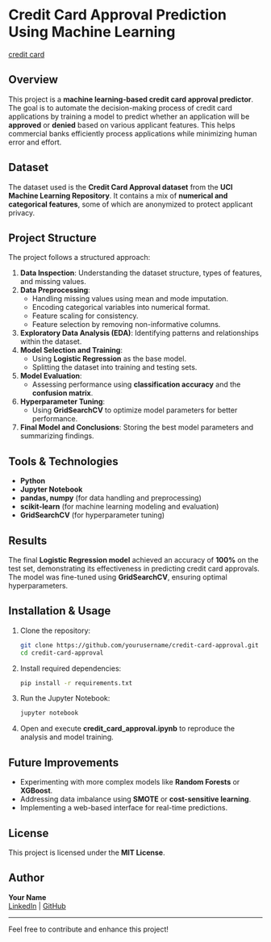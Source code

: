 # Credit Card Approval Prediction Using Machine Learning
[credit card](images\credit_card_banner.png)

## Overview
This project is a **machine learning-based credit card approval predictor**. The goal is to automate the decision-making process of credit card applications by training a model to predict whether an application will be **approved** or **denied** based on various applicant features. This helps commercial banks efficiently process applications while minimizing human error and effort.

## Dataset
The dataset used is the **Credit Card Approval dataset** from the **UCI Machine Learning Repository**. It contains a mix of **numerical and categorical features**, some of which are anonymized to protect applicant privacy.

## Project Structure
The project follows a structured approach:

1. **Data Inspection**: Understanding the dataset structure, types of features, and missing values.
2. **Data Preprocessing**:
   - Handling missing values using mean and mode imputation.
   - Encoding categorical variables into numerical format.
   - Feature scaling for consistency.
   - Feature selection by removing non-informative columns.
3. **Exploratory Data Analysis (EDA)**: Identifying patterns and relationships within the dataset.
4. **Model Selection and Training**:
   - Using **Logistic Regression** as the base model.
   - Splitting the dataset into training and testing sets.
5. **Model Evaluation**:
   - Assessing performance using **classification accuracy** and the **confusion matrix**.
6. **Hyperparameter Tuning**:
   - Using **GridSearchCV** to optimize model parameters for better performance.
7. **Final Model and Conclusions**: Storing the best model parameters and summarizing findings.

## Tools & Technologies
- **Python**
- **Jupyter Notebook**
- **pandas, numpy** (for data handling and preprocessing)
- **scikit-learn** (for machine learning modeling and evaluation)
- **GridSearchCV** (for hyperparameter tuning)

## Results
The final **Logistic Regression model** achieved an accuracy of **100%** on the test set, demonstrating its effectiveness in predicting credit card approvals. The model was fine-tuned using **GridSearchCV**, ensuring optimal hyperparameters.

## Installation & Usage
1. Clone the repository:
   ```bash
   git clone https://github.com/yourusername/credit-card-approval.git
   cd credit-card-approval
   ```
2. Install required dependencies:
   ```bash
   pip install -r requirements.txt
   ```
3. Run the Jupyter Notebook:
   ```bash
   jupyter notebook
   ```
4. Open and execute **credit_card_approval.ipynb** to reproduce the analysis and model training.

## Future Improvements
- Experimenting with more complex models like **Random Forests** or **XGBoost**.
- Addressing data imbalance using **SMOTE** or **cost-sensitive learning**.
- Implementing a web-based interface for real-time predictions.

## License
This project is licensed under the **MIT License**.

## Author
**Your Name**  
[LinkedIn](https://www.linkedin.com/in/your-profile) | [GitHub](https://github.com/yourusername)

---
Feel free to contribute and enhance this project!

